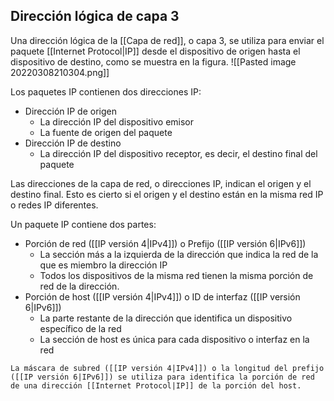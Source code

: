 ## Dirección lógica de capa 3
Una dirección lógica de la [[Capa de red]], o capa 3, se utiliza para enviar el paquete [[Internet Protocol|IP]] desde el dispositivo de origen hasta el dispositivo de destino, como se muestra en la figura.
![[Pasted image 20220308210304.png]]

Los paquetes IP contienen dos direcciones IP:

-   Dirección IP de origen
	- La dirección IP del dispositivo emisor
	- La fuente de origen del paquete
-   Dirección IP de destino
	- La dirección IP del dispositivo receptor, es decir, el destino final del paquete

Las direcciones de la capa de red, o direcciones IP, indican el origen y el destino final. Esto es cierto si el origen y el destino están en la misma red IP o redes IP diferentes.

Un paquete IP contiene dos partes:

-   Porción de red ([[IP versión 4|IPv4]]) o Prefijo ([[IP versión 6|IPv6]])
	- La sección más a la izquierda de la dirección que indica la red de la que es miembro la dirección IP
	- Todos los dispositivos de la misma red tienen la misma porción de red de la dirección.
-   Porción de host ([[IP versión 4|IPv4]]) o ID de interfaz ([[IP versión 6|IPv6]])
	- La parte restante de la dirección que identifica un dispositivo específico de la red
	- La sección de host es única para cada dispositivo o interfaz en la red
```ad-note
La máscara de subred ([[IP versión 4|IPv4]]) o la longitud del prefijo ([[IP versión 6|IPv6]]) se utiliza para identifica la porción de red de una dirección [[Internet Protocol|IP]] de la porción del host.
```